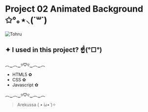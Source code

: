 # Project 02 Animated Background ✩°｡⋆⸜(˙꒳​˙)

![Tohru](https://64.media.tumblr.com/2636f7957c23c63b7d191dd231975c2f/273dcc091f6c543f-12/s540x810/36898c2e5c159e45af72c469ee2579bbddfc1589.gif)

## ✦ I used in this project? ☝️(°□°) 
  ︵‿︵‿୨♡୧‿︵‿︵
 - HTML5 ✿
 - CSS ✿
 - Javascript ✿
 
︵‿︵‿୨♡୧‿︵‿︵
 
 
>Arekussa ( • ̀ω•́ )✧
